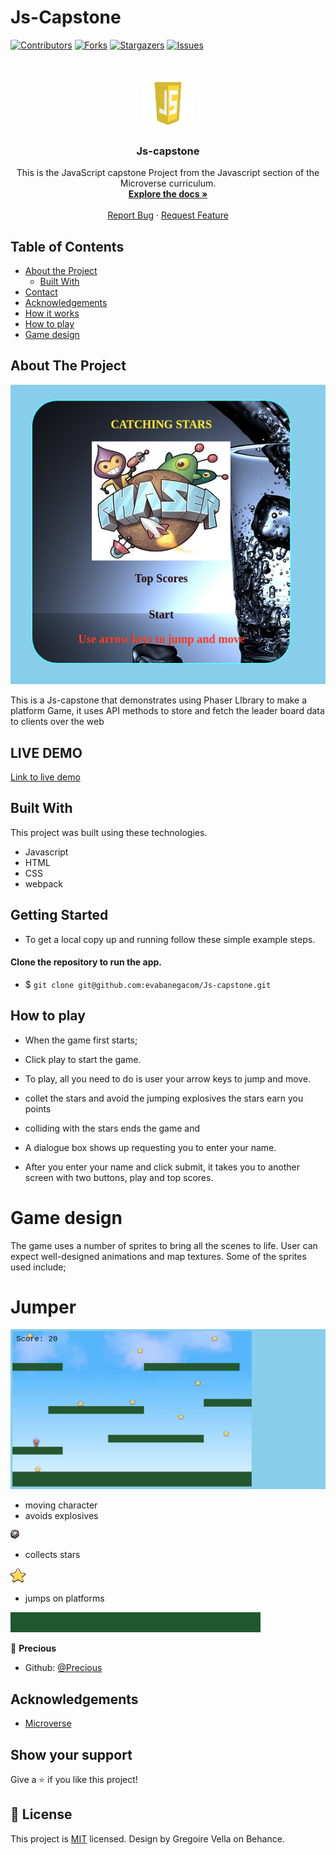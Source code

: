 # Js-Capstone

<!--
*** Thanks for checking out this README Template. If you have a suggestion that would
*** make this better, please fork the repo and create a pull request or simply open
*** an issue with the tag "enhancement".
*** Thanks again! Now go create something AMAZING! :D
-->

<!-- PROJECT SHIELDS -->
<!--
*** I'm using markdown "reference style" links for readability.
*** Reference links are enclosed in brackets [ ] instead of parentheses ( ).
*** See the bottom of this document for the declaration of the reference variables
*** for contributors-url, forks-url, etc. This is an optional, concise syntax you may use.
*** https://www.markdownguide.org/basic-syntax/#reference-style-links
-->
[![Contributors][contributors-shield]][contributors-url]
[![Forks][forks-shield]][forks-url]
[![Stargazers][stars-shield]][stars-url]
[![Issues][issues-shield]][issues-url]

<!-- PROJECT LOGO -->
<br />
<p align="center">
  <a href="https://github.com/evabanegacom/Js-capstone/feature">
    <img src="images/JS.jpg" alt="Logo" width="80" height="80">
  </a>

  <h3 align="center">Js-capstone</h3>

  <p align="center">
    This is the JavaScript capstone Project from the Javascript section of the Microverse curriculum.
    <br />
    <a href="https://github.com/evabanegacom/Js-capstone"><strong>Explore the docs »</strong></a>
    <br />
    <br />
    <a href="https://github.com/evabanegacom/Js-capstone/issues">Report Bug</a>
    ·
    <a href="https://github.com/evabanegacom/Js-capstone/issues">Request Feature</a>
  </p>
</p>

<!-- TABLE OF CONTENTS -->
## Table of Contents

* [About the Project](#about-the-project)
  * [Built With](#built-with)
* [Contact](#Authors)
* [Acknowledgements](#acknowledgements)
* [How it works](#How-it-works)
* [How to play](#How-to-play)
* [Game design](#Game-Design)

<!-- ABOUT THE PROJECT -->
## About The Project

![Screenshot](images/game.png)

This is a Js-capstone that demonstrates using Phaser LIbrary to  make a platform Game, it uses API methods to store and fetch the leader board data
to clients over the web

## LIVE DEMO
 [Link to live demo](https://raw.githack.com/evabanegacom/Js-capstone/feature/dist/index.html) 



<!-- BUILD WITH -->
## Built With
This project was built using these technologies.
* Javascript
* HTML
* CSS
* webpack

<!-- ABOUT THE PROJECT -->
## Getting Started
- To get a local copy up and running follow these simple example steps.

#### Clone the repository to run the app.

- $ `git clone git@github.com:evabanegacom/Js-capstone.git`

## How to play

* When the game first starts;

* Click play to start the game.
* To play, all you need to do is user your arrow keys to jump and move.
* collet the stars and avoid the jumping explosives the stars earn you points
* colliding with the stars ends the game and
* A dialogue box shows up requesting you to enter your name.
* After you enter your name and click submit, it takes you to another screen with two buttons, play and top scores.

# Game design

The game uses a number of sprites to bring all the scenes to life. User can expect well-designed animations and map textures. Some of the sprites used include;

# Jumper

![Screenshot](images/mygame.png)

* moving character
* avoids explosives

![Screenshot](images/exp.png)

* collects stars

![Screenshot](images/star.png)

* jumps on platforms

![Screenshot](images/platform.png)

<!-- CONTACT -->

👤 **Precious**

- Github: [@Precious](https://github.com/evabanegacom)

<!-- ACKNOWLEDGEMENTS -->
## Acknowledgements
* [Microverse](https://www.microverse.org/)

## Show your support

Give a ⭐️ if you like this project!

<!-- MARKDOWN LINKS & IMAGES -->
<!-- https://www.markdownguide.org/basic-syntax/#reference-style-links -->
[contributors-shield]: https://img.shields.io/github/contributors/evabanegacom/Js-capstone.svg?style=flat-square
[contributors-url]: https://github.com/evabanegacom/Js-capstone/graphs/contributors
[forks-shield]: https://img.shields.io/github/forks/evabanegacom/Js-capstone.svg?style=flat-square
[forks-url]: https://github.com/evabanegacom/Js-capstone/network/members
[stars-shield]: https://img.shields.io/github/stars/evabanegacom/Js-capstone.svg?style=flat-square
[stars-url]: https://github.com/evabanegacom/Js-capstone/stargazers
[issues-shield]: https://img.shields.io/github/issues/evabanegacom/Js-capstone.svg?style=flat-square
[issues-url]: https://github.com/evabanegacom/Js-capstone/issues

## 📝 License

This project is [MIT](https://opensource.org/licenses/MIT) licensed. Design by Gregoire Vella on Behance.